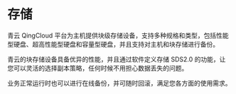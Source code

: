 ---
---

存储
====

青云 QingCloud 平台为主机提供块级存储设备，支持多种规格和类型，包括性能型硬盘、超高性能型硬盘和容量型硬盘，并且支持对主机和块存储进行备份。

青云的块存储设备具备优异的性能，并且通过软件定义存储 SDS2.0 的功能，让您可以灵活的选择副本策略，任何时候不用担心数据丢失的问题。

业务正常运行时也可以进行在线备份，并可随时回滚，满足您各方面的使用需求。
